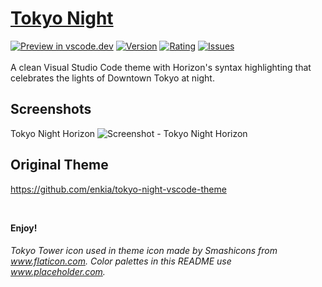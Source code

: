 # [Tokyo Night](https://marketplace.visualstudio.com/items?itemName=eternal.tokyo-night-horizon)
[![Preview in vscode.dev](https://img.shields.io/badge/preview%20in-vscode.dev-blue)](https://vscode.dev/theme/eternal.tokyo-night-horizon/Tokyo%20Night%20Horizon)
[![Version](https://vsmarketplacebadge.apphb.com/version/eternal.tokyo-night-horizon.svg)](https://marketplace.visualstudio.com/items?itemName=eternal.tokyo-night-horizon)
[![Rating](https://vsmarketplacebadge.apphb.com/rating-star/eternal.tokyo-night-horizon.svg)](https://marketplace.visualstudio.com/items?itemName=eternal.tokyo-night-horizon)
[![Issues](https://img.shields.io/github/issues/enkia/tokyo-night-vscode-theme)](https://github.com/slow/tokyo-night-horizon/issues)
<br><br>A clean Visual Studio Code theme with Horizon's syntax highlighting that celebrates the lights of Downtown Tokyo at night.
## Screenshots
Tokyo Night Horizon
![Screenshot - Tokyo Night Horizon](https://raw.githubusercontent.com/slow/tokyo-night-horizon/master/static/ss_tokyo_night_horizon.png)

## Original Theme
https://github.com/enkia/tokyo-night-vscode-theme

<br />

**Enjoy!**

###### Tokyo Tower icon used in theme icon made by Smashicons from www.flaticon.com. Color palettes in this README use www.placeholder.com.
